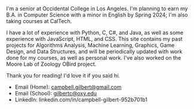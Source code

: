 I'm a senior at Occidental College in Los Angeles. I'm planning to earn my B.A. in Computer Science with a minor in English by Spring 2024; I'm also taking courses at CalTech.

I have a lot of experience with Python, C, C#, and Java, as well as some experience with JavaScript, HTML, and CSS.
This site contains my past projects for Algorithms Analysis, Machine Learning, Graphics, Game Design, and Data Structures, and will be periodically updated with work done for my courses, as well as personal work. I've also worked on the Moore Lab of Zoology OBird project.

Thank you for reading! I'd love it if you said hi.
- Email (Home): campbell.gilbert@gmail.com
- Email (School): gilbertc@oxy.edu
- LinkedIn: linkedin.com/in/campbell-gilbert-952b701b1
